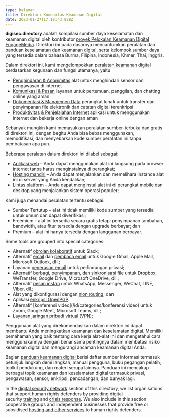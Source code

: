 ```yaml
---
type: halaman
title: Direktori Komunitas Keamanan Digital
date: 2023-01-27T17:18:43.828Z
---
```

**digisec.directory** adalah kompilasi sumber daya keselamatan dan keamanan digital oleh kontributor [proyek Pelokalan Keamanan Digital EngageMedia](https://engagemedia.org/projects/localization/). Direktori ini pada dasarnya mencantumkan peralatan dan panduan keselamatan dan keamanan digital, serta kelompok sumber daya yang tersedia dalam bahasa Burma, Filipina, Indonesia, Khmer, Thai, Inggris.

Dalam direktori ini, kami mengelompokkan [peralatan keamanan digital](/id/categories/digital-security-tools/) berdasarkan kegunaan dan fungsi utamanya, yaitu

* [Penghindaran & Anonimitas](/id/tags/circumvention-anonymity/) alat untuk menghindari sensor dan pengawasan di internet
* [Komunikasi & Pesan](/id/tags/communications-messaging/) layanan untuk pertemuan, panggilan, dan chatting online yang aman
* [Dokumentasi & Manajemen Data](/id/tags/documentation-data-management/) perangkat lunak untuk transfer dan penyimpanan file elektronik dan catatan digital terenkripsi
* [Produktivitas & Penjelajahan Internet](/id/tags/productivity-internet-browsing/) aplikasi untuk menggunakan internet dan bekerja online dengan aman

Sebanyak mungkin kami memasukkan peralatan sumber-terbuka dan gratis di direktori ini, dengan begitu Anda bisa bebas menggunakan, memodifikasi, dan menyebarkan kode sumber peralatan ini tanpa pembatasan apa pun. 

Beberapa peralatan dalam direktori ini dilabel sebagai:

* [Aplikasi web](/id/tags/web-app/) – Anda dapat menggunakan alat ini langsung pada browser internet tanpa harus menginstalnya di perangkat;
* [Hosting mandiri](/id/tags/self–hosting/) – Anda dapat menjalankan dan memelihara instance alat ini di server yang Anda kendalikan;
* [Lintas platform](/id/tags/cross-platform/) – Anda dapat menginstal alat ini di perangkat mobile dan desktop yang menjalankan sistem operasi populer;

Kami juga menandai peralatan tertentu sebagai:

* Sumber Tertutup – alat ini tidak memiliki kode sumber yang tersedia untuk umum dan dapat diverifikasi;
* Freemium – alat ini tersedia secara gratis tetapi penyimpanan tambahan, bandwidth, atau fitur tersedia dengan upgrade berbayar; dan
* Premium – alat ini hanya tersedia dengan langganan berbayar.

Some tools are grouped into special categories:

* Alternatif [obrolan kolaboratif](/id/categories/collaborative-chat) untuk Slack;
* Alternatif [email](/id/categories/email) dan [pembaca email](/id/categories/email-client/) untuk Google Gmail, Apple Mail, Microsoft Outlook, dll.;
* Layanan [penerusan email](/id/categories/email-forwarding/) untuk perlindungan privasi;
* Alternatif [berbagi](/id/categories/file-sharing), [penyimpanan](/id/categories/file-storage), dan [sinkronisasi](/id/categories/file-sync) file untuk Dropbox, WeTransfer, Google Drive, Microsoft OneDrive, dll.;
* Alternatif [pesan instan](/id/categories/instant-messaging) untuk WhatsApp, Messenger, WeChat, LINE, Viber, dll.;
* Alat yang dikonfigurasi dengan [nion routing](/id/categories/onion-routing); dan
* Aplikasi [enkripsi OpenPGP](/id/categories/openpgp-enkripsi).
* Alternatif [konferensi video](/id/categories/konferensi video) untuk Zoom, Google Meet, Microsoft Teams, dll.;
* [Layanan jaringan pribadi virtual (VPN)](/id/categories/virtual-private-network);

Penggunaan alat yang direkomendasikan dalam direktori ini dapat membantu Anda meningkatkan keamanan dan keselamatan digital. Memiliki pemahaman yang baik tentang cara kerja alat-alat ini dan mengetahui cara menggunakannya dengan benar sama pentingnya dalam membatasi risiko keamanan digital dan mengurangi ancaman keamanan digital Anda.

Bagian [panduan keamanan digital ](/id/categories/digital-security-guides/) berisi daftar sumber informasi termasuk petunjuk langkah demi langkah, manual pengguna, buku pegangan pelatih, toolkit pendukung, dan materi serupa lainnya. Panduan ini mencakup berbagai topik keamanan dan keselamatan digital termasuk privasi, pengawasan, sensor, enkripsi, pencadangan, dan banyak lagi.

In the [digital security network](/categen/categoriesories/digital-security-network/) section of this directory, we list organisations that support human rights defenders by providing digital security [training](/en/categories/digital-security-trainers/) and [crisis response](/en/categories/digital-security-crisis-responders/). We also include in this section cooperative groups and independent businesses that provide free or subsidised [hosting and other services](/en/categories/digital-security-service-providers/) to human rights defenders.